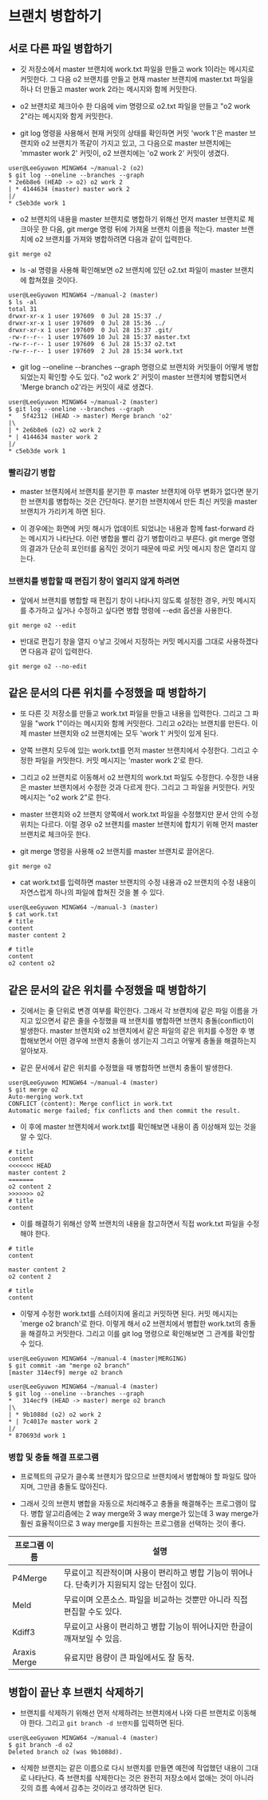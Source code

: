 # 브랜치 병합하기

## 서로 다른 파일 병합하기

* 깃 저장소에서 master 브랜치에 work.txt 파일을 만들고 work 1이라는 메시지로 커밋한다. 그 다음 o2 브랜치를 만들고 현재 master 브랜치에 master.txt 파일을 하나 더 만들고 master work 2라는 메시지와 함께 커밋한다.

* o2 브랜치로 체크아수 한 다음에 vim 명령으로 o2.txt 파일을 만들고 "o2 work 2"라는 메시지와 함게 커밋한다.

* git log 명령을 사용해서 현재 커밋의 상태를 확인하면 커밋 'work 1'은 master 브랜치와 o2 브랜치가 똑같이 가지고 있고, 그 다음으로 master 브랜치에는 'mmaster work 2' 커밋이, o2 브랜치에는 'o2 work 2' 커밋이 생겼다.

```
user@LeeGyuwon MINGW64 ~/manual-2 (o2)
$ git log --oneline --branches --graph
* 2e6b8e6 (HEAD -> o2) o2 work 2
| * 4144634 (master) master work 2
|/
* c5eb3de work 1

```

* o2 브랜치의 내용을 master 브랜치로 병합하기 위해선 먼저 master 브랜치로 체크아웃 한 다음, git merge 명령 뒤에 가져올 브랜치 이름을 적는다. master 브랜치에 o2 브랜치를 가져와 병합하려면 다음과 같이 입력한다.

```git merge o2```

* ls -al 명령을 사용해 확인해보면 o2 브랜치에 있던 o2.txt 파일이 master 브랜치에 합쳐졌을 것이다.

```
user@LeeGyuwon MINGW64 ~/manual-2 (master)
$ ls -al
total 31
drwxr-xr-x 1 user 197609  0 Jul 28 15:37 ./
drwxr-xr-x 1 user 197609  0 Jul 28 15:36 ../
drwxr-xr-x 1 user 197609  0 Jul 28 15:37 .git/
-rw-r--r-- 1 user 197609 10 Jul 28 15:37 master.txt
-rw-r--r-- 1 user 197609  6 Jul 28 15:37 o2.txt
-rw-r--r-- 1 user 197609  2 Jul 28 15:34 work.txt

```

* git log --oneline --branches --graph 명령으로 브랜치와 커밋들이 어떻게 병합되었는지 확인할 수도 있다. "o2 work 2' 커밋이 master 브랜치에 병합되면서 'Merge branch o2'라는 커밋이 새로 생겼다.

```
user@LeeGyuwon MINGW64 ~/manual-2 (master)
$ git log --oneline --branches --graph
*   5f42312 (HEAD -> master) Merge branch 'o2'
|\
| * 2e6b8e6 (o2) o2 work 2
* | 4144634 master work 2
|/
* c5eb3de work 1

```

### 빨리감기 병합

* master 브랜치에서 브랜치를 분기한 후 master 브랜치에 아무 변화가 없다면 분기한 브랜치를 병합하는 것은 간단하다. 분기한 브랜치에서 만든 최신 커밋을 master 브랜치가 가리키게 하면 된다.

* 이 경우에는 화면에 커밋 해시가 업데이트 되었냐는 내용과 함께 fast-forward 라는 메시지가 나타난다. 이런 병합을 빨리 감기 병합이라고 부른다. git merge 명령의 결과가 단순히 포인터를 움직인 것이기 때문에 따로 커밋 메시지 창은 열리지 않는다.

### 브랜치를 병합할 때 편집기 창이 열리지 않게 하려면

* 앞에서 브랜치를 병합할 때 편집기 창이 나타나지 않도록 설정한 경우, 커밋 메시지를 추가하고 싶거나 수정하고 싶다면 병합 명령에 --edit 옵션을 사용한다.

```
git merge o2 --edit
```

* 반대로 편집기 창을 열지 ㅇ낳고 깃에서 지정하는 커밋 메시지를 그대로 사용하겠다면 다음과 같이 입력한다.

```
git merge o2 --no-edit
```

## 같은 문서의 다른 위치를 수정했을 때 병합하기

* 또 다른 깃 저장소를 만들고 work.txt 파일을 만들고 내용을 입력한다. 그리고 그 파일을 "work 1"이라는 메시지와 함께 커밋한다. 그리고 o2라는 브랜치를 만든다. 이제 master 브랜치와 o2 브랜치에는 모두 'work 1' 커밋이 있게 된다.

* 양쪽 브랜치 모두에 있는 work.txt를 먼저 master 브랜치에서 수정한다. 그리고 수정한 파일을 커밋한다. 커밋 메시지는 'master work 2'로 한다.

* 그리고 o2 브랜치로 이동해서 o2 브랜치의 work.txt 파일도 수정한다. 수정한 내용은 master 브랜치에서 수정한 것과 다르게 한다. 그리고 그 파일을 커밋한다. 커밋 메시지는 "o2 work 2"로 한다.

* master 브랜치와 o2 브랜치 양쪽에서 work.txt 파일을 수정했지만 문서 안의 수정 위치는 다르다. 이럴 경우 o2 브랜치를 master 브랜치에 합치기 위해 먼저 master 브랜치로 체크아웃 한다.

* git merge 명령을 사용해 o2 브랜치를 master 브랜치로 끌어온다.

```git merge o2```

* cat work.txt를 입력하면 master 브랜치의 수정 내용과 o2 브랜치의 수정 내용이 자연스럽게 하나의 파일에 합쳐진 것을 볼 수 있다.

```
user@LeeGyuwon MINGW64 ~/manual-3 (master)
$ cat work.txt
# title
content
master content 2

# title
content
o2 content o2

```

## 같은 문서의 같은 위치를 수정했을 때 병합하기

* 깃에서는 줄 단위로 변경 여부를 확인한다. 그래서 각 브랜치에 같은 파일 이름을 가지고 있으면서 같은 줄을 수정했을 때 브랜치를 병합하면 브랜치 충돌(conflict)이 발생한다. master 브랜치와 o2 브랜치에서 같은 파일의 같은 위치를 수정한 후 병합해보면서 어떤 경우에 브랜치 충돌이 생기는지 그리고 어떻게 충돌을 해결하는지 알아보자.

* 같은 문서에서 같은 위치를 수정했을 때 병합하면 브랜치 충돌이 발생한다.

```
user@LeeGyuwon MINGW64 ~/manual-4 (master)
$ git merge o2
Auto-merging work.txt
CONFLICT (content): Merge conflict in work.txt
Automatic merge failed; fix conflicts and then commit the result.

```

* 이 후에 master 브랜치에서 work.txt를 확인해보면 내용이 좀 이상해져 있는 것을 알 수 있다.

```
# title
content
<<<<<<< HEAD
master content 2
=======
o2 content 2
>>>>>>> o2
# title
content
```

* 이를 해결하기 위해선 양쪽 브랜치의 내용을 참고하면서 직접 work.txt 파일을 수정해야 한다.

```
# title
content

master content 2
o2 content 2

# title
content
```

* 이렇게 수정한 work.txt를 스테이지에 올리고 커밋하면 된다. 커밋 메시지는 'merge o2 branch'로 한다. 이렇게 해서 o2 브랜치에서 병합한 work.txt의 충돌을 해결하고 커밋한다. 그리고 이를 git log 명령으로 확인해보면 그 관계를 확인할 수 있다.

```
user@LeeGyuwon MINGW64 ~/manual-4 (master|MERGING)
$ git commit -am "merge o2 branch"
[master 314ecf9] merge o2 branch

user@LeeGyuwon MINGW64 ~/manual-4 (master)
$ git log --oneline --branches --graph
*   314ecf9 (HEAD -> master) merge o2 branch
|\
| * 9b1088d (o2) o2 work 2
* | 7c4017e master work 2
|/
* 870693d work 1

```

### 병합 및 충돌 해결 프로그램

* 프로젝트의 규모가 클수록 브랜치가 많으므로 브랜치에서 병합해야 할 파일도 많아지며, 그만큼 충돌도 많아진다.

* 그래서 깃의 브랜치 병합을 자동으로 처리해주고 충돌을 해결해주는 프로그램이 많다. 병합 알고리즘에는 2 way merge와 3 way merge가 있는데 3 way merge가 훨씬 효율적이므로 3 way merge를 지원하는 프로그램을 선택하는 것이 좋다.

| 프로그램 이름 | 설명 |
| ---- | ---- |
| P4Merge | 무료이고 직관적이며 사용이 편리하고 병합 기능이 뛰어나다. 단축키가 지원되지 않는 단점이 있다. |
| MeId | 무료이며 오픈소스. 파일을 비교하는 것뿐만 아니라 직접 편집할 수도 있다. |
| Kdiff3 | 무료이고 사용이 편리하고 병합 기능이 뛰어나지만 한글이 깨져보일 수 있음. |
| Araxis Merge | 유료지만 용량이 큰 파일에서도 잘 동작. |

## 병합이 끝난 후 브랜치 삭제하기

* 브랜치를 삭제하기 위해선 먼저 삭제하려는 브랜치에서 나와 다른 브랜치로 이동해야 한다. 그리고 ```git branch -d 브랜치```를 입력하면 된다. 

```
user@LeeGyuwon MINGW64 ~/manual-4 (master)
$ git branch -d o2
Deleted branch o2 (was 9b1088d).
```

* 삭제한 브랜치는 같은 이름으로 다시 브랜치를 만들면 예전에 작업했던 내용이 그대로 나타난다. 즉 브랜치를 삭제한다는 것은 완전히 저장소에서 없애는 것이 아니라 깃의 흐름 속에서 감추는 것이라고 생각하면 된다.
